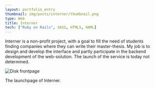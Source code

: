 ```yaml
---
layout: portfolio_entry
thumbnail: img/posts/interner/thumbnail.png
type: Web
title: Interner
tech: ["Ruby on Rails", SASS, HTML5, HAML]
---
```


Interner is a non-profit project, with a goal to fill the need of students finding companies where they can write their master-thesis. My job is to design and develop the interface and partly participate in the backend development of the web-solution. The launch of the service is today not determined.

![Disk frontpage]({{site.baseurl}}/img/posts/interner/show_main.png)

The launchpage of Interner.

